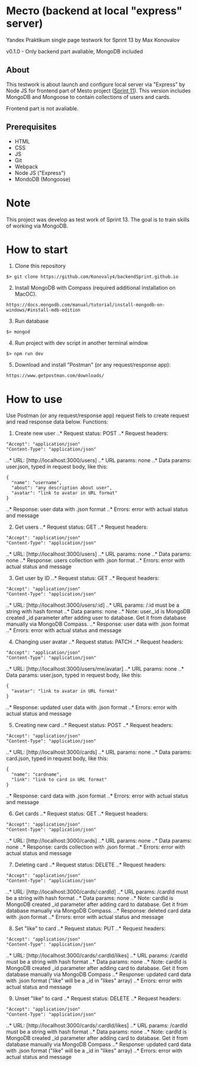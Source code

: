 # Место (backend at local "express" server)
Yandex Praktikum single page testwork for Sprint 13 by Max Konovalov

v0.1.0 - Only backend part avaliable, MongoDB included

## About
This testwork is about launch and configure local server via "Express" by Node JS for frontend part of Mesto project ([Sprint 11](https://konovaly4.github.io/Praktikum_sprint_11.github.io/)). This version includes MongoDB and Mongoose to contain collections of users and cards.

Frontend part is not avaliable.

## Prerequisites

- HTML
- CSS
- JS
- Git
- Webpack
- Node JS ("Express")
- MondoDB (Mongoose)

# Note
This project was develop as test work of Sprint 13. The goal is to train skills of working via MongoDB. 

# How to start
1. Clone this repository
```
$> git clone https://github.com/Konovaly4/backendSprint.github.io
```
2. Install MongoDB with Compass (required additional installation on MacOC).
```
https://docs.mongodb.com/manual/tutorial/install-mongodb-on-windows/#install-mdb-edition
```
3. Run database
```
$> mongod
```
4. Run project with dev script in another terminal window
```
$> npm run dev
```
5. Download and install "Postman" (or any request/response app):
```
https://www.getpostman.com/downloads/
```
# How to use
Use Postman (or any request/response app) request fiels to create request and read response data below.
Functions:

1. Create new user
..* Request status: POST
..* Request headers: 
```
"Accept": "application/json"
"Content-Type": "application/json"
```
..* URL: [http://localhost:3000/users]
..* URL params: none
..* Data params: user.json, typed in request body, like this:
```
{
  "name": "username",
  "about": "any description about user",
  "avatar": "link to avatar in URL format"
}
```
..* Response: user data with .json format
..* Errors: error with actual status and message

2. Get users
..* Request status: GET
..* Request headers: 
```
"Accept": "application/json"
"Content-Type": "application/json"
```
..* URL: [http://localhost:3000/users]
..* URL params: none
..* Data params: none
..* Response: users collection with .json format
..* Errors: error with actual status and message

3. Get user by ID
..* Request status: GET
..* Request headers: 
```
"Accept": "application/json"
"Content-Type": "application/json"
```
..* URL: [http://localhost:3000/users/:id]
..* URL params: /:id must be a string with hash format
..* Data params: none 
..* Note: user._id is MongoDB created _id parameter after adding user to database. Get it from database manually via MongoDB Compass.
..* Response: user data with .json format
..* Errors: error with actual status and message

4. Changing user avatar
..* Request status: PATCH
..* Request headers: 
```
"Accept": "application/json"
"Content-Type": "application/json"
```
..* URL: [http://localhost:3000/users/me/avatar]
..* URL params: none
..* Data params: user.json, typed in request body, like this:
```
{
  "avatar": "link to avatar in URL format"
}
```
..* Response: updated user data with .json format
..* Errors: error with actual status and message

5. Creating new card
..* Request status: POST
..* Request headers: 
```
"Accept": "application/json"
"Content-Type": "application/json"
```
..* URL: [http://localhost:3000/cards]
..* URL params: none
..* Data params: card.json, typed in request body, like this:
```
{
  "name": "cardname",
  "link": "link to card in URL format"
}
```
..* Response: card data with .json format
..* Errors: error with actual status and message

6. Get cards
..* Request status: GET
..* Request headers: 
```
"Accept": "application/json"
"Content-Type": "application/json"
```
..* URL: [http://localhost:3000/cards]
..* URL params: none
..* Data params: none
..* Response: cards collection with .json format
..* Errors: error with actual status and message

7. Deleting card 
..* Request status: DELETE
..* Request headers: 
```
"Accept": "application/json"
"Content-Type": "application/json"
```
..* URL: [http://localhost:3000/cards/:cardId]
..* URL params: /cardId must be a string with hash format
..* Data params: none 
..* Note: cardId is MongoDB created _id parameter after adding card to database. Get it from database manually via MongoDB Compass.
..* Response: deleted card data with .json format
..* Errors: error with actual status and message

8. Set "like" to card
..* Request status: PUT
..* Request headers: 
```
"Accept": "application/json"
"Content-Type": "application/json"
```
..* URL: [http://localhost:3000/cards/:cardId/likes]
..* URL params: /cardId must be a string with hash format
..* Data params: none 
..* Note: cardId is MongoDB created _id parameter after adding card to database. Get it from database manually via MongoDB Compass
..* Response: updated card data with .json format ("like" will be a _id in "likes" array)
..* Errors: error with actual status and message

9. Unset "like" to card
..* Request status: DELETE
..* Request headers: 
```
"Accept": "application/json"
"Content-Type": "application/json"
```
..* URL: [http://localhost:3000/cards/:cardId/likes]
..* URL params: /cardId must be a string with hash format
..* Data params: none 
..* Note: cardId is MongoDB created _id parameter after adding card to database. Get it from database manually via MongoDB Compass
..* Response: updated card data with .json format ("like" will be a _id in "likes" array)
..* Errors: error with actual status and message

